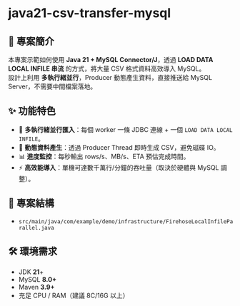 # java21-csv-transfer-mysql

## 📖 專案簡介
本專案示範如何使用 **Java 21 + MySQL Connector/J**，透過 **LOAD DATA LOCAL INFILE 串流** 的方式，將大量 CSV 格式資料高效導入 MySQL。  
設計上利用 **多執行緒並行**，Producer 動態產生資料，直接推送給 MySQL Server，不需要中間檔案落地。

## ✨ 功能特色
- 🔄 **多執行緒並行匯入**：每個 worker 一條 JDBC 連線 + 一個 `LOAD DATA LOCAL INFILE`。
- 📝 **動態資料產生**：透過 Producer Thread 即時生成 CSV，避免磁碟 IO。
- 📊 **進度監控**：每秒輸出 rows/s、MB/s、ETA 預估完成時間。
- ⚡ **高效能導入**：單機可達數千萬行/分鐘的吞吐量（取決於硬體與 MySQL 調整）。

## 📂 專案結構
- `src/main/java/com/example/demo/infrastructure/FirehoseLocalInfileParallel.java`


## 🛠 環境需求
- JDK **21**+
- MySQL **8.0+**
- Maven **3.9+**
- 充足 CPU / RAM（建議 8C/16G 以上）
